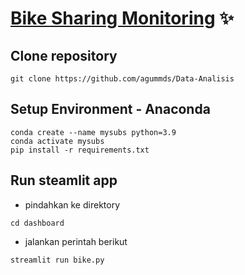 # [Bike Sharing Monitoring](https://www.kaggle.com/datasets/lakshmi25npathi/bike-sharing-dataset) ✨

## Clone repository 
```
git clone https://github.com/agummds/Data-Analisis
```

## Setup Environment - Anaconda
```
conda create --name mysubs python=3.9
conda activate mysubs
pip install -r requirements.txt
```

## Run steamlit app
- pindahkan ke direktory
```
cd dashboard
```
- jalankan perintah berikut
```
streamlit run bike.py
```
